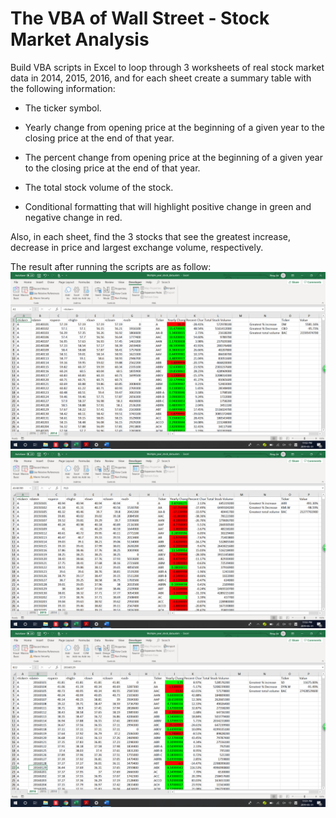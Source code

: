 # The VBA of Wall Street - Stock Market Analysis
Build VBA scripts in Excel to loop through 3 worksheets of real stock market data in 2014, 2015, 2016, and for each sheet create a summary table with the following information:
  * The ticker symbol.

  * Yearly change from opening price at the beginning of a given year to the closing price at the end of that year.

  * The percent change from opening price at the beginning of a given year to the closing price at the end of that year.

  * The total stock volume of the stock.

  * Conditional formatting that will highlight positive change in green and negative change in red.
  
Also, in each sheet, find the 3 stocks that see the greatest increase, decrease in price and largest exchange volume, respectively. 

The result after running the scripts are as follow:
 ![GitHub Logo](2014.png)
 ![GitHub Logo](2015.png)
 ![GitHub Logo](2016.png)

